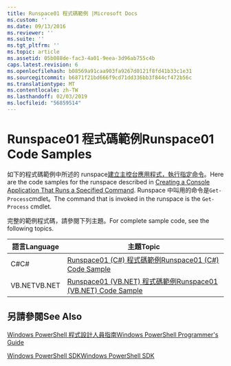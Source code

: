 ```yaml
---
title: Runspace01 程式碼範例 |Microsoft Docs
ms.custom: ''
ms.date: 09/13/2016
ms.reviewer: ''
ms.suite: ''
ms.tgt_pltfrm: ''
ms.topic: article
ms.assetid: 05b088de-fac3-4a01-9eea-3d96ab755c4b
caps.latest.revision: 6
ms.openlocfilehash: b08569a91caa903fa9267d0121f8fd41b33c1e31
ms.sourcegitcommit: b6871f21bd666f9cd71dd336bb3f844cf472b56c
ms.translationtype: MT
ms.contentlocale: zh-TW
ms.lasthandoff: 02/03/2019
ms.locfileid: "56859514"
---
```

# <a name="runspace01-code-samples"></a><span data-ttu-id="9f357-102">Runspace01 程式碼範例</span><span class="sxs-lookup"><span data-stu-id="9f357-102">Runspace01 Code Samples</span></span>

<span data-ttu-id="9f357-103">如下的程式碼範例中所述的 runspace[建立主控台應用程式，執行指定命令](http://msdn.microsoft.com/en-us/793a6570-a072-4799-840b-172f28ce620e)。</span><span class="sxs-lookup"><span data-stu-id="9f357-103">Here are the code samples for the runspace described in [Creating a Console Application That Runs a Specified Command](http://msdn.microsoft.com/en-us/793a6570-a072-4799-840b-172f28ce620e).</span></span> <span data-ttu-id="9f357-104">Runspace 中叫用的命令是`Get-Process`cmdlet。</span><span class="sxs-lookup"><span data-stu-id="9f357-104">The command that is invoked in the runspace is the `Get-Process` cmdlet.</span></span>

<span data-ttu-id="9f357-105">完整的範例程式碼，請參閱下列主題。</span><span class="sxs-lookup"><span data-stu-id="9f357-105">For complete sample code, see the following topics.</span></span>

|<span data-ttu-id="9f357-106">語言</span><span class="sxs-lookup"><span data-stu-id="9f357-106">Language</span></span>|<span data-ttu-id="9f357-107">主題</span><span class="sxs-lookup"><span data-stu-id="9f357-107">Topic</span></span>|
|--------------|-----------|
|<span data-ttu-id="9f357-108">C#</span><span class="sxs-lookup"><span data-stu-id="9f357-108">C#</span></span>|[<span data-ttu-id="9f357-109">Runspace01 (C#) 程式碼範例</span><span class="sxs-lookup"><span data-stu-id="9f357-109">Runspace01 (C#) Code Sample</span></span>](./runspace01-csharp-code-sample.md)|
|<span data-ttu-id="9f357-110">VB.NET</span><span class="sxs-lookup"><span data-stu-id="9f357-110">VB.NET</span></span>|[<span data-ttu-id="9f357-111">Runspace01 (VB.NET) 程式碼範例</span><span class="sxs-lookup"><span data-stu-id="9f357-111">Runspace01 (VB.NET) Code Sample</span></span>](./runspace01-vb-net-code-sample.md)|

## <a name="see-also"></a><span data-ttu-id="9f357-112">另請參閱</span><span class="sxs-lookup"><span data-stu-id="9f357-112">See Also</span></span>

[<span data-ttu-id="9f357-113">Windows PowerShell 程式設計人員指南</span><span class="sxs-lookup"><span data-stu-id="9f357-113">Windows PowerShell Programmer's Guide</span></span>](./windows-powershell-programmer-s-guide.md)

[<span data-ttu-id="9f357-114">Windows PowerShell SDK</span><span class="sxs-lookup"><span data-stu-id="9f357-114">Windows PowerShell SDK</span></span>](../windows-powershell-reference.md)